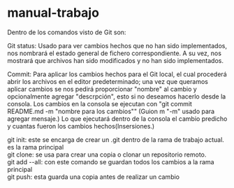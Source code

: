 # manual-trabajo

  
  Dentro de los comandos visto de Git son:  
  
Git status: Usado para ver cambios hechos que no han sido implementados, nos nombrará el estado general de fichero correspondiente. A su vez, nos mostrará que archivos han sido modificados y no han sido implementados. 

Commit: Para aplicar los cambios hechos para el Git local, el cual procederá abrir los archivos en el editor predeterminado; una vez que queramos aplicar cambios se nos pedirá proporcionar "nombre" al cambio y opcionalmente agregar "descrpción", esto si no deseamos hacerlo desde la consola.
Los cambios en la consola se ejecutan con "git commit README.md -m "nombre para los cambios"" (Guion m "-m" usado para agregar mensaje.) Lo que ejecutará dentro de la consola el cambio predicho y cuantas fueron los cambios hechos(Insersiones.)
 
git init: este se encarga de crear un .git dentro de la rama de trabajo actual. es la rama principal  
git clone: se usa para crear una copia o clonar un repositorio remoto.  
git add --all: con este comando se guardan todos los cambios a la rama principal  
git push: esta guarda una copia antes de realizar un cambio
